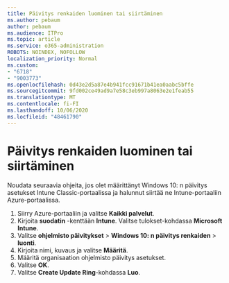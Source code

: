 ```yaml
---
title: Päivitys renkaiden luominen tai siirtäminen
ms.author: pebaum
author: pebaum
ms.audience: ITPro
ms.topic: article
ms.service: o365-administration
ROBOTS: NOINDEX, NOFOLLOW
localization_priority: Normal
ms.custom:
- "6718"
- "9003773"
ms.openlocfilehash: 0d43e2d5a87e4b941fcc91671b41ea0aabc5bffe
ms.sourcegitcommit: 9fd002ce49ad9a7e58c3eb997a8063e2e1feab55
ms.translationtype: MT
ms.contentlocale: fi-FI
ms.lasthandoff: 10/06/2020
ms.locfileid: "48461790"
---
```

# <a name="how-to-create-or-migrate-update-rings"></a>Päivitys renkaiden luominen tai siirtäminen

Noudata seuraavia ohjeita, jos olet määrittänyt Windows 10: n päivitys asetukset Intune Classic-portaalissa ja halunnut siirtää ne Intune-portaaliin Azure-portaalissa.

1. Siirry Azure-portaaliin ja valitse **Kaikki palvelut**.
2. Kirjoita **suodatin** -kenttään **Intune**. Valitse tulokset-kohdassa **Microsoft Intune**.
3. Valitse **ohjelmisto päivitykset**  >  **Windows 10: n päivitys renkaiden**  >  **luonti**.
4. Kirjoita nimi, kuvaus ja valitse **Määritä**.
5. Määritä organisaation ohjelmisto päivitys asetukset.
6. Valitse **OK**.
7. Valitse **Create Update Ring**-kohdassa **Luo**.
